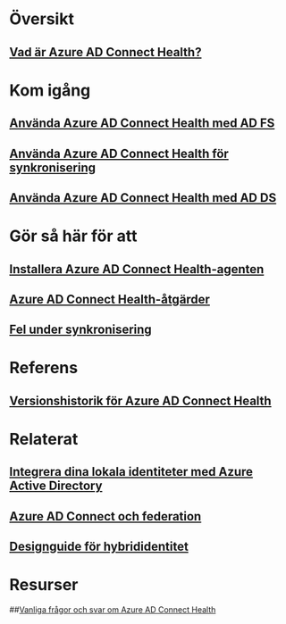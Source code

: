 # Översikt
## [Vad är Azure AD Connect Health?](active-directory-aadconnect-health.md)

# Kom igång
## [Använda Azure AD Connect Health med AD FS](active-directory-aadconnect-health-adfs.md)
## [Använda Azure AD Connect Health för synkronisering](active-directory-aadconnect-health-sync.md)
## [Använda Azure AD Connect Health med AD DS](active-directory-aadconnect-health-adds.md)

# Gör så här för att
## [Installera Azure AD Connect Health-agenten](active-directory-aadconnect-health-agent-install.md)
## [Azure AD Connect Health-åtgärder](active-directory-aadconnect-health-operations.md)
## [Fel under synkronisering](../active-directory-aadconnect-troubleshoot-sync-errors.md)

# Referens
## [Versionshistorik för Azure AD Connect Health](active-directory-aadconnect-health-version-history.md)

# Relaterat
## [Integrera dina lokala identiteter med Azure Active Directory](../active-directory-aadconnect.md)
## [Azure AD Connect och federation](../active-directory-aadconnectfed-whatis.md)
## [Designguide för hybrididentitet](../active-directory-hybrid-identity-design-considerations-overview.md)

# Resurser
##[Vanliga frågor och svar om Azure AD Connect Health](active-directory-aadconnect-health-faq.md)


